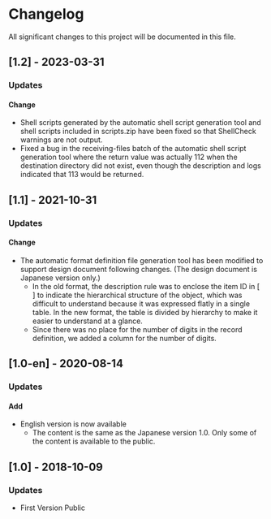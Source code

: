 # Changelog

All significant changes to this project will be documented in this file.

## [1.2] - 2023-03-31
### Updates
#### Change
- Shell scripts generated by the automatic shell script generation tool and shell scripts included in scripts.zip have been fixed so that ShellCheck warnings are not output.
- Fixed a bug in the receiving-files batch of the automatic shell script generation tool where the return value was actually 112 when the destination directory did not exist, even though the description and logs indicated that 113 would be returned.

## [1.1] - 2021-10-31
### Updates
#### Change
- The automatic format definition file generation tool has been modified to support design document following changes. (The design document is Japanese version only.)
  - In the old format, the description rule was to enclose the item ID in [ ] to indicate the hierarchical structure of the object, which was difficult to understand because it was expressed flatly in a single table. In the new format, the table is divided by hierarchy to make it easier to understand at a glance.
  - Since there was no place for the number of digits in the record definition, we added a column for the number of digits.

## [1.0-en] - 2020-08-14
### Updates
#### Add
- English version is now available
  - The content is the same as the Japanese version 1.0. Only some of the content is available to the public.


## [1.0] - 2018-10-09
### Updates
- First Version Public
